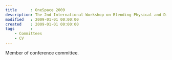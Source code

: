 ```yaml
---
title      : OneSpace 2009
description: The 2nd International Workshop on Blending Physical and Digital Spaces on the Internet, Berlin, Germany
modified   : 2009-01-01 00:00:00
created    : 2009-01-01 00:00:00
tags       :
    - Committees
    - CV
---
```


Member of conference committee.